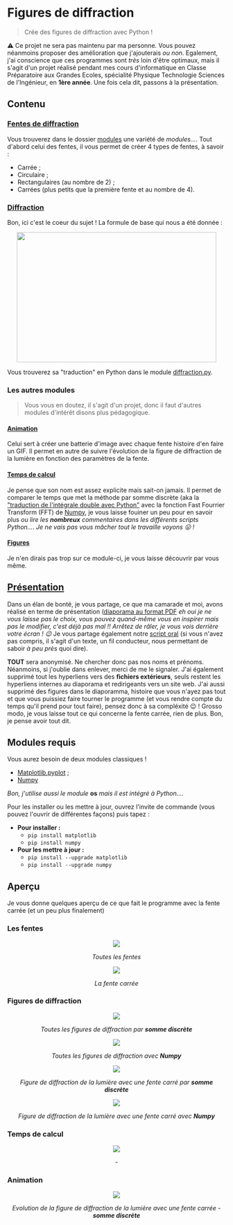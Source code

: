# Figures de diffraction
> Crée des figures de diffraction avec Python !

:warning: Ce projet ne sera pas maintenu par ma personne. Vous pouvez néanmoins proposer des amélioration que j'ajouterais *ou non*. Egalement, j'ai conscience que ces programmes sont *très* loin d'être optimaux, mais il s'agit d'un projet réalisé pendant mes cours d'informatique en Classe Préparatoire aux Grandes Ecoles, spécialité Physique Technologie Sciences de l'Ingénieur, en **1ère année**.
Une fois cela dit, passons à la présentation.

## Contenu
### [Fentes de diffraction](modules/fentes.py)

Vous trouverez dans le dossier [modules](/modules) une variété de *modules...*. Tout d'abord celui des fentes, il vous permet de créer 4 types de fentes, à savoir :
* Carrée ;
* Circulaire ;
* Rectangulaires (au nombre de 2) ;
* Carrées (plus petits que la première fente et au nombre de 4).

### [Diffraction](modules/diffraction.py)

Bon, ici c'est le coeur du sujet ! La formule de base qui nous a été donnée :
<p align="center">
  <img width="460" height="300" src="https://latex.codecogs.com/svg.latex?\dpi{300}&space;\mathit{\iint_{Plan&space;z&space;=&space;0}&space;A(x',&space;y')e^{-\imath&space;\tfrac{2\pi}{\lambda}&space;\tfrac{x'x&plus;y'y}{z}}dx&space;dy}">
</p>

Vous trouverez sa "traduction" en Python dans le module [diffraction.py](modules/diffraction.py).

### Les autres modules
> Vous vous en doutez, il s'agit d'un projet, donc il faut d'autres modules d'intérêt disons plus pédagogique.

#### [Animation](modules/animation.py)

Celui sert à créer une batterie d'image avec chaque fente histoire d'en faire un GIF. Il permet en autre de suivre l'évolution de la figure de diffraction de la lumière en fonction des paramètres de la fente.

#### [Temps de calcul](modules/temps_calcul.py)

Je pense que son nom est assez explicite mais sait-on jamais. Il permet de comparer le temps que met la méthode par somme discrète (aka la ["traduction de l'intégrale double avec Python"](modules/diffraction.py) avec la fonction Fast Fourrier Transform (FFT) de [Numpy](https://numpy.org), je vous laisse fouiner un peu pour en savoir plus *ou lire les **nombreux** commentaires dans les différents scripts Python....* *Je ne vais pas vous mâcher tout le travaille voyons :stuck_out_tongue: !*

#### [Figures](modules/figures.py)

Je n'en dirais pas trop sur ce module-ci, je vous laisse découvrir par vous même.

## [Présentation](Presentation)

Dans un élan de bonté, je vous partage, ce que ma camarade et moi, avons réalisé en terme de présentation ([diaporama au format PDF](Presentation/Presentation_Github.pdf) *eh oui je ne vous laisse pas le choix, vous pouvez quand-même vous en inspirer mais pas le modifier, c'est déjà pas mal !! Arrêtez de râler, je vous vois derrière votre écran ! :wink:*
Je vous partage également notre [script oral](Presentation/Texte_soutenance_Github.pdf) (si vous n'avez pas compris, il s'agit d'un texte, un fil conducteur, nous permettant de saboir *à peu près* quoi dire).

**TOUT** sera anonymisé. Ne chercher donc pas nos noms et prénoms. Néanmoins, si j'oublie dans enlever, merci de me le signaler.
J'ai également supprimé tout les hyperliens vers des **fichiers extérieurs**, seuls restent les hyperliens internes au diaporama et redirigeants vers un site web. J'ai aussi supprimé des figures dans le diaporamma, histoire que vous n'ayez pas tout et que vous puissiez faire tourner le programme (et vous rendre compte du temps qu'il prend pour tout faire), pensez donc à sa compléxité :wink: !
Grosso modo, je vous laisse tout ce qui concerne la fente carrée, rien de plus.
Bon, je pense avoir tout dit. 

## Modules requis

Vous aurez besoin de deux modules classiques !
* [Matplotlib.pyplot](https://matplotlib.org/) ;
* [Numpy](https://numpy.org)

*Bon, j'utilise aussi le module* **os** *mais il est intégré à Python....*

Pour les installer ou les mettre à jour, ouvrez l'invite de commande (vous pouvez l'ouvrir de différentes façons) puis tapez :
* **Pour installer :**
  * `pip install matplotlib`
  * `pip install numpy`
* **Pour les mettre à jour :**
  * `pip install --upgrade matplotlib`
  * `pip install --upgrade numpy`

## Aperçu

Je vous donne quelques aperçu de ce que fait le programme avec la fente carrée (et un peu plus finalement)

### Les fentes

<p align="center">
  <img src="Ressources/all_fentes.png">
</p>
<p align="center">
  <em>Toutes les fentes</em>
</p>  

<p align="center">
  <img src="Ressources/fente_carree.png">
</p>
<p align="center">
  <em>La fente carrée</em>
</p>

### Figures de diffraction

<p align="center">
  <img src="Ressources/all_fig_diffrac_somme_discrete.png">
</p>
<p align="center">
  <em>Toutes les figures de diffraction par <strong>somme discrète</strong></em>
</p>  

<p align="center">
  <img src="Ressources/all_fig_diffrac_numpy.png">
</p>
<p align="center">
  <em>Toutes les figures de diffraction avec <strong>Numpy</strong></em>
</p>

<p align="center">
  <img src="Ressources/diffraction_carree.png">
</p>
<p align="center">
  <em>Figure de diffraction de la lumière avec une fente carré par <strong>somme discrète</strong></em>
</p>

<p align="center">
  <img src="Ressources/diffraction_carree_numpy.png">
</p>
<p align="center">
  <em>Figure de diffraction de la lumière avec une fente carré avec <strong>Numpy</strong></em>
</p>

### Temps de calcul

<p align="center">
  <img src="Ressources/tps_calcul_carre.png">
</p>
<p align="center">
  <em>-</em>
</p>

### Animation

<p align="center">
  <img src="Ressources/animation_carree.gif">
</p>
<p align="center">
  <em>Evolution de la figure de diffraction de la lumière avec une fente carrée - <strong>somme discrète</strong></em>
</p>
